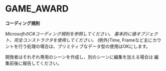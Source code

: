 # GAME_AWARD

**コーディング規則**

 *MicrosoftのC#コーディング規則を参照してください。*
 *基本的に値オブジェクト、完全コンストラクタを使用してください。*
 (例外)Time, Frameなど主にカウントを行う処理の場合は、プリミティブなデータ型の使用はOKにします。
 
 開発者はそれぞれ専用のシーンを作成し、別のシーンに編集を加える場合は
 編集前後に報告してください。
